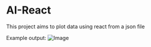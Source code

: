 # AI-React
This project aims to plot data using react from a json file

Example output:
![Image](https://github.com/user-attachments/assets/d11360a9-4f64-41fa-8b3e-784353a8ce85)
